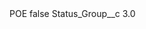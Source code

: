 <?xml version="1.0" encoding="UTF-8"?>
<CustomMetadata xmlns="http://soap.sforce.com/2006/04/metadata" xmlns:xsi="http://www.w3.org/2001/XMLSchema-instance" xmlns:xsd="http://www.w3.org/2001/XMLSchema">
    <label>POE</label>
    <protected>false</protected>
    <values>
        <field>Status_Group__c</field>
        <value xsi:type="xsd:double">3.0</value>
    </values>
</CustomMetadata>
